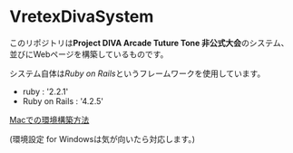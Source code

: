 # VretexDivaSystem
このリポジトリは**Project DIVA Arcade Tuture Tone 非公式大会**のシステム、並びにWebページを構築しているものです。

システム自体は*Ruby on Rails*というフレームワークを使用しています。

* ruby : '2.2.1'
* Ruby on Rails : '4.2.5'

[Macでの環境構築方法](doc/setup_for_mac.md)

(環境設定 for Windowsは気が向いたら対応します。)

